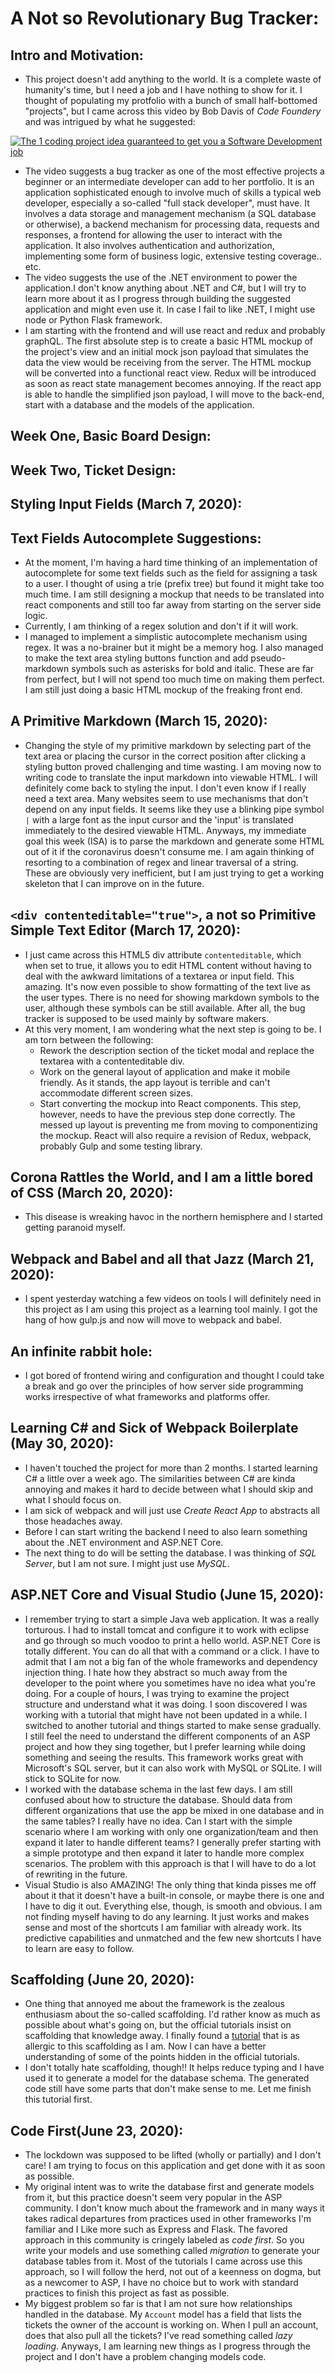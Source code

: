 # A Not so Revolutionary Bug Tracker:
## Intro and Motivation:
- This project doesn't add anything to the world. It is a complete waste of humanity's time, but I need a job and I have nothing to show for it. I thought of populating my protfolio with a bunch of small half-bottomed "projects", but I came across this video by Bob Davis of *Code Foundery* and was intrigued by what he suggested:

[![The 1 coding project idea guaranteed to get you a Software Development job](https://img.youtube.com/vi/oC483DTjRXU/0.jpg)](https://www.youtube.com/watch?v=oC483DTjRXU)
- The video suggests a bug tracker as one of the most effective projects a beginner or an intermediate developer can add to her portfolio. It is an application sophisticated enough to involve much of skills a typical web developer, especially a so-called "full stack developer", must have. It involves a data storage and management mechanism (a SQL database or otherwise), a backend mechanism for processing data, requests and responses, a frontend for allowing the user to interact with the application. It also involves authentication and authorization, implementing some form of business logic, extensive testing coverage.. etc. 
- The video suggests the use of the .NET environment to power the application.I don't know anything about .NET and C#, but I will try to learn more about it as I progress through building the suggested application and might even use it. In case I fail to like .NET, I might use node or Python Flask framework.
- I am starting with the frontend and will use react and redux and probably graphQL. The first absolute step is to create a basic HTML mockup of the project's view and an initial mock json payload that simulates the data the view would be receiving from the server. The HTML mockup will be converted into a functional react view. Redux will be introduced as soon as react state management becomes annoying. If the react app is able to handle the simplified json payload, I will move to the back-end, start with a database and the models of the application.

## Week One, Basic Board Design:
## Week Two, Ticket Design:
## Styling Input Fields (March 7, 2020):
## Text Fields Autocomplete Suggestions:
- At the moment, I'm having a hard time thinking of an implementation of autocomplete for some text fields such as the field for assigning a task to a user. I thought of using a trie (prefix tree) but found it might take too much time. I am still designing a mockup that needs to be translated into react components and still too far away from starting on the server side logic. 
- Currently, I am thinking of a regex solution and don't if it will work.
- I managed to implement a simplistic autocomplete mechanism using regex. It was a no-brainer but it might be a memory hog. I also managed to make the text area styling buttons function and add pseudo-markdown symbols such as asterisks for bold and italic. These are far from perfect, but I will not spend too much time on making them perfect. I am still just doing a basic HTML mockup of the freaking front end.

## A Primitive Markdown (March 15, 2020):
- Changing the style of my primitive markdown by selecting part of the text area or placing the cursor in the correct position after clicking a styling button proved challenging and time wasting. I am moving now to writing code to translate the input markdown into viewable HTML. I will definitely come back to styling the input. I don't even know if I really need a text area. Many websites seem to use mechanisms that don't depend on any input fields. It seems like they use a blinking pipe symbol `|` with a large font as the input cursor and the 'input' is translated immediately to the desired viewable HTML. Anyways, my immediate goal this week (ISA) is to parse the markdown and generate some HTML out of it if the coronavirus doesn't consume me. I am again thinking of resorting to a combination of regex and linear traversal of a string. These are obviously very inefficient, but I am just trying to get a working skeleton that I can improve on in the future.

## `<div contenteditable="true">`, a not so Primitive Simple Text Editor (March 17, 2020):
- I just came across this HTML5 div attribute `contenteditable`, which when set to true, it allows you to edit HTML content without having to deal with the awkward limitations of a textarea or input field. This amazing. It's now even possible to show formatting of the text live as the user types. There is no need for showing markdown symbols to the user, although these symbols can be still available. After all, the bug tracker is supposed to be used mainly by software makers.
- At this very moment, I am wondering what the next step is going to be. I am torn between the following:
	+ Rework the description section of the ticket modal and replace the textarea with a contenteditable div.
	+ Work on the general layout of application and make it mobile friendly. As it stands, the app layout is terrible and can't accommodate different screen sizes.
	+ Start converting the mockup into React components. This step, however, needs to have the previous step done correctly. The messed up layout is preventing me from moving to componentizing the mockup. React will also require a revision of Redux, webpack, probably Gulp and some testing library.

## Corona Rattles the World, and I am a little bored of CSS (March 20, 2020):
- This disease is wreaking havoc in the northern hemisphere and I started getting paranoid myself.

## Webpack and Babel and all that Jazz (March 21, 2020):
- I spent yesterday watching a few videos on tools I will definitely need in this project as  I am using this project as a learning tool mainly. I got the hang of how gulp.js and now will move to webpack and babel.

## An infinite rabbit hole:
- I got bored of frontend wiring and configuration and thought I could take a break and go over the principles of how server side programming works irrespective of what frameworks and platforms offer. 

## Learning C# and Sick of Webpack Boilerplate (May 30, 2020):
- I haven't touched the project for more than 2 months. I started learning C# a little over a week ago. The similarities between C# are kinda annoying and makes it hard to decide between what I should skip and what I should focus on. 
- I am sick of webpack and will just use *Create React App* to abstracts all those headaches away.
- Before I can start writing the backend I need to also learn something about the .NET environment and ASP.NET Core.
- The next thing to do will be setting the database. I was thinking of *SQL Server*, but I am not sure. I might just use *MySQL*.

## ASP.NET Core and Visual Studio (June 15, 2020):
- I remember trying to start a simple Java web application. It was a really torturous. I had to install tomcat and configure it to work with eclipse and go through so much voodoo to print a hello world. ASP.NET Core is totally different. You can do all that with a command or a click. I have to admit that I am not a big fan of the whole frameworks and dependency injection thing. I hate how they abstract so much away from the developer to the point where you sometimes have no idea what you're doing. For a couple of hours, I was trying to examine the project structure and understand what it was doing. I soon discovered I was working with a tutorial that might have not been updated in a while. I switched to another tutorial and things started to make sense gradually. I still feel the need to understand the different components of an ASP project and how they sing together, but I prefer learning while doing something and seeing the results. This framework works great with Microsoft's SQL server, but it can also work with MySQL or SQLite. I will stick to SQLite for now. 
- I worked with the database schema in the last few days. I am still confused about how to structure the database. Should data from different organizations that use the app be mixed in one database and in the same tables? I really have no idea. Can I start with the simple scenario where I am working with only one organization/team and then expand it later to handle different teams? I generally prefer starting with a simple prototype and then expand it later to handle more complex scenarios. The problem with this approach is that I will have to do a lot of rewriting in the future.
- Visual Studio is also AMAZING! The only thing that kinda pisses me off about it that it doesn't have a built-in console, or maybe there is one and I have to dig it out. Everything else, though, is smooth and obvious. I am not finding myself having to do any learning. It just works and makes sense and most of the shortcuts I am familiar with already work. Its predictive capabilities and unmatched and the few new shortcuts I have to learn are easy to follow.

## Scaffolding (June 20, 2020):
- One thing that annoyed me about the framework is the zealous enthusiasm about the so-called scaffolding. I'd rather know as much as possible about what's going on, but the official tutorials insist on scaffolding that knowledge away. I finally found a [tutorial](https://www.youtube.com/watch?v=fmvcAzHpsk8) that is as allergic to this scaffolding as I am. Now I can have a better understanding of some of the points hidden in the official tutorials. 
- I don't totally hate scaffolding, though!! It helps reduce typing and I have used it to generate a model for the database schema. The generated code still have some parts that don't make sense to me. Let me finish this tutorial first.

## Code First(June 23, 2020):
- The lockdown was supposed to be lifted (wholly or partially) and I don't care! I am trying to focus on this application and get done with it as soon as possible.
- My original intent was to write the database first and generate models from it, but this practice doesn't seem very popular in the ASP community. I don't know much about the framework and in many ways it takes radical departures from practices used in other frameworks I'm familiar and I Like more such as Express and Flask. The favored approach in this community is cringely labeled as *code first*. So you write your models and use something called *migration* to generate your database tables from it. Most of the tutorials I came across use this approach, so I will follow the herd, not out of a keenness on dogma, but as a newcomer to ASP, I have no choice but to work with standard practices to finish this project as fast as possible.
- My biggest problem so far is that I am not sure how relationships handled in the database. My `Account` model has a field that lists the tickets the owner of the account is working on. When I pull an account, does that also pull all the tickets? I've read something called *lazy loading*. Anyways, I am learning new things as I progress through the project and I don't have a problem changing models code.





